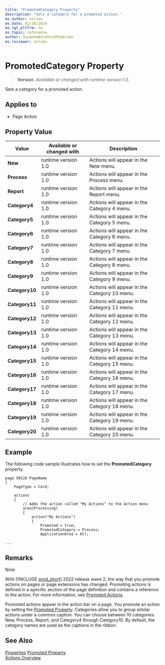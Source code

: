 ```yaml
---
title: "PromotedCategory Property"
description: "Sets a category for a promoted action."
ms.author: solsen
ms.date: 02/26/2024
ms.tgt_pltfrm: na
ms.topic: reference
author: SusanneWindfeldPedersen
ms.reviewer: solsen
---
```

[//]: # (START>DO_NOT_EDIT)
[//]: # (IMPORTANT:Do not edit any of the content between here and the END>DO_NOT_EDIT.)
[//]: # (Any modifications should be made in the .xml files in the ModernDev repo.)
# PromotedCategory Property
> **Version**: _Available or changed with runtime version 1.0._

Sets a category for a promoted action.

## Applies to
-   Page Action

## Property Value

|Value|Available or changed with|Description|
|-----------|-----------|---------------------------------------|
|**New**|runtime version 1.0|Actions will appear in the New menu.|
|**Process**|runtime version 1.0|Actions will appear in the Process menu.|
|**Report**|runtime version 1.0|Actions will appear in the Report menu.|
|**Category4**|runtime version 1.0|Actions will appear in the Category 4 menu.|
|**Category5**|runtime version 1.0|Actions will appear in the Category 5 menu.|
|**Category6**|runtime version 1.0|Actions will appear in the Category 6 menu.|
|**Category7**|runtime version 1.0|Actions will appear in the Category 7 menu.|
|**Category8**|runtime version 1.0|Actions will appear in the Category 8 menu.|
|**Category9**|runtime version 1.0|Actions will appear in the Category 9 menu.|
|**Category10**|runtime version 1.0|Actions will appear in the Category 10 menu.|
|**Category11**|runtime version 1.0|Actions will appear in the Category 11 menu.|
|**Category12**|runtime version 1.0|Actions will appear in the Category 12 menu.|
|**Category13**|runtime version 1.0|Actions will appear in the Category 13 menu.|
|**Category14**|runtime version 1.0|Actions will appear in the Category 14 menu.|
|**Category15**|runtime version 1.0|Actions will appear in the Category 15 menu.|
|**Category16**|runtime version 1.0|Actions will appear in the Category 16 menu.|
|**Category17**|runtime version 1.0|Actions will appear in the Category 17 menu.|
|**Category18**|runtime version 1.0|Actions will appear in the Category 18 menu.|
|**Category19**|runtime version 1.0|Actions will appear in the Category 19 menu.|
|**Category20**|runtime version 1.0|Actions will appear in the Category 20 menu.|

[//]: # (IMPORTANT: END>DO_NOT_EDIT)


## Example

The following code sample illustrates how to set the **PromotedCategory** property.

```AL
page 50110 PageName
{
    PageType = Card;

    actions
    {
        // Adds the action called "My Actions" to the Action menu 
        area(Processing)
        {
            action("My Actions")
            {
                Promoted = true;
                PromotedCategory = Process;
                ApplicationArea = All;

...
```
  
## Remarks

> [!NOTE]  
> With [!INCLUDE [prod_short](../includes/prod_short.md)] 2022 release wave 2, the way that you promote actions on pages or page extensions has changed. Promoting actions is defined in a specific section of the page definition and contains a reference to the action. For more information, see [Promoted Actions](../devenv-promoted-actions.md).

Promoted actions appear in the action bar on a page. You promote an action by setting the [Promoted Property](devenv-promoted-property.md). Categories allow you to group similar actions under a common caption. You can choose between 10 categories: New, Process, Report, and Category4 through Category10. By default, the category names are used as the captions in the ribbon. <!--For information about changing the captions, see [How to: Define Promoted Action Categories Captions for the Ribbon](How-to-Define-Promoted-Action-Categories-Captions-for-the-Ribbon.md).  -->
  
## See Also  

[Properties](devenv-properties.md)
[Promoted Property](devenv-promoted-property.md)  
[Actions Overview](../devenv-actions-overview.md)  